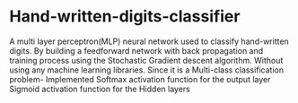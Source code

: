 # Hand-written-digits-classifier
A multi layer perceptron(MLP) neural network used to classify hand-written digits. By building a feedforward network with back propagation and training process using the Stochastic Gradient descent algorithm.
Without using any machine learning libraries.
Since it is a Multi-class classification problem- Implemented Softmax activation function for the output layer
Sigmoid activation function for the Hidden layers
